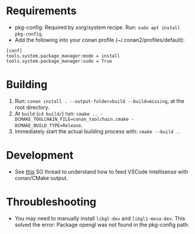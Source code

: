 Requirements
============

 - pkg-config: Required by xorg/system recipe. Run: `sudo apt install pkg-config`.
 - Add the following into your conan profile (~/.conan2/profiles/default):
 ```
[conf]
tools.system.package_manager:mode = install
tools.system.package_manager:sudo = True
 ```

 Building
 ========

 1. Run: `conan install . --output-folder=build --build=missing`, at the root directory.
 2. At `build` (`cd build/`) run: `cmake .. -DCMAKE_TOOLCHAIN_FILE=conan_toolchain.cmake -DCMAKE_BUILD_TYPE=Release`.
 3. Immediately start the actual building process with: `cmake --build .`.

Development
===========

- See [this](https://stackoverflow.com/questions/58077908/linking-conan-include-to-vs-code) SO thread to understand how to feed VSCode Intellisense with conan/CMake output.

 Throubleshooting
 ================

 - You may need to manually install `libgl-dev` and `libgl1-mesa-dev`. This solved the error: Package opengl was not found in the pkg-config path.